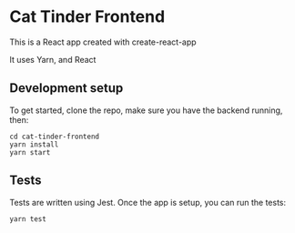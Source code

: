 # Cat Tinder Frontend
This is a React app created with create-react-app

It uses Yarn, and React

## Development setup
To get started, clone the repo, make sure you have the backend running, then:
```
cd cat-tinder-frontend
yarn install
yarn start
```

## Tests
Tests are written using Jest.  Once the app is setup, you can run the tests:
```
yarn test
````

